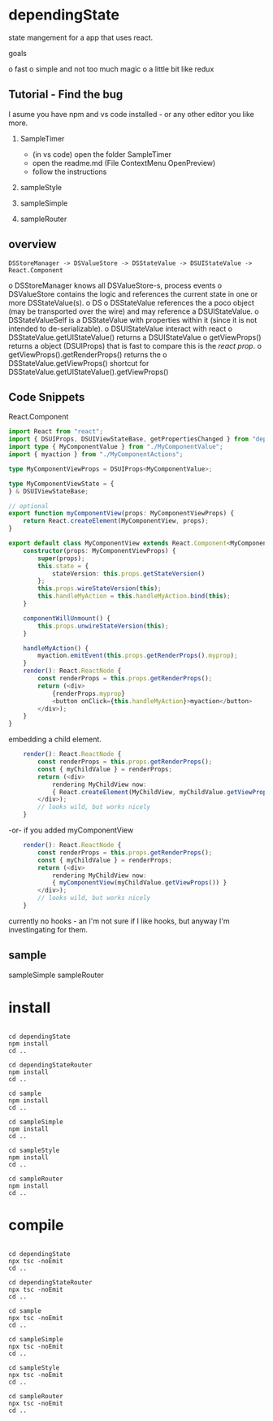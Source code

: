 # dependingState

state mangement for a app that uses react.

goals

o fast
o simple and not too much magic
o a little bit like redux

## Tutorial - Find the bug

I asume you have npm and vs code installed - or any other editor you like more.

1) SampleTimer<br>
    - (in vs code) open the folder SampleTimer 
    - open the readme.md (File ContextMenu OpenPreview)
    - follow the instructions

2) sampleStyle
3) sampleSimple
4) sampleRouter

## overview
```
DSStoreManager -> DSValueStore -> DSStateValue -> DSUIStateValue -> React.Component
```
o DSStoreManager knows all DSValueStore-s, process events
o DSValueStore contains the logic and references the current state in one or more DSStateValue(s).
    o DS
o DSStateValue references the a poco object (may be transported over the wire) and may reference a DSUIStateValue.
    o DSStateValueSelf is a DSStateValue with properties within it (since it is not intended to de-serializable).
o DSUIStateValue interact with react
    o DSStateValue.getUIStateValue() returns a DSUIStateValue
    o getViewProps() returns a object (DSUIProps) that is fast to compare this is the *react prop*.
    o getViewProps().getRenderProps() returns the 
    o DSStateValue.getViewProps() shortcut for DSStateValue.getUIStateValue().getViewProps()

## Code Snippets
React.Component
```typescript
import React from "react";
import { DSUIProps, DSUIViewStateBase, getPropertiesChanged } from "dependingState";
import type { MyComponentValue } from "./MyComponentValue";
import { myaction } from "./MyComponentActions";

type MyComponentViewProps = DSUIProps<MyComponentValue>;

type MyComponentViewState = {
} & DSUIViewStateBase;

// optional
export function myComponentView(props: MyComponentViewProps) {
    return React.createElement(MyComponentView, props);
}

export default class MyComponentView extends React.Component<MyComponentViewProps, MyComponentViewState>{
    constructor(props: MyComponentViewProps) {
        super(props);
        this.state = {
            stateVersion: this.props.getStateVersion()
        };
        this.props.wireStateVersion(this);
        this.handleMyAction = this.handleMyAction.bind(this);
    }

    componentWillUnmount() {
        this.props.unwireStateVersion(this);
    }

    handleMyAction() {
        myaction.emitEvent(this.props.getRenderProps().myprop);
    }
    render(): React.ReactNode {
        const renderProps = this.props.getRenderProps();
        return (<div>
            {renderProps.myprop}
            <button onClick={this.handleMyAction}>myaction</button>
        </div>);
    }
}
```

embedding a child element.

```typescript
    render(): React.ReactNode {
        const renderProps = this.props.getRenderProps();
        const { myChildValue } = renderProps;
        return (<div>
            rendering MyChildView now:
            { React.createElement(MyChildView, myChildValue.getViewProps())}
        </div>);
        // looks wild, but works nicely
    }
```

-or- if you added myComponentView
```typescript
    render(): React.ReactNode {
        const renderProps = this.props.getRenderProps();
        const { myChildValue } = renderProps;
        return (<div>
            rendering MyChildView now:
            { myComponentView(myChildValue.getViewProps()) }
        </div>);
        // looks wild, but works nicely
    }
```
currently no hooks - an I'm not sure if I like hooks, but anyway I'm investingating for them.

## sample

sampleSimple
sampleRouter

# install

```

cd dependingState
npm install
cd ..

cd dependingStateRouter
npm install
cd ..

cd sample
npm install
cd ..

cd sampleSimple
npm install
cd ..

cd sampleStyle
npm install
cd ..

cd sampleRouter
npm install
cd ..

```

# compile

```

cd dependingState
npx tsc -noEmit
cd ..

cd dependingStateRouter
npx tsc -noEmit
cd ..

cd sample
npx tsc -noEmit
cd ..

cd sampleSimple
npx tsc -noEmit
cd ..

cd sampleStyle
npx tsc -noEmit
cd ..

cd sampleRouter
npx tsc -noEmit
cd ..

```